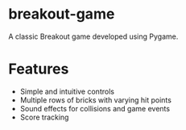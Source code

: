 # breakout-game
A classic Breakout game developed using Pygame.

# Features
- Simple and intuitive controls
- Multiple rows of bricks with varying hit points
- Sound effects for collisions and game events
- Score tracking
